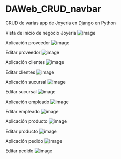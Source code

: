 # DAWeb_CRUD_navbar
CRUD de varias app de Joyeria en Django en Python  

Vista de inicio de negocio Joyeria
![image](https://github.com/user-attachments/assets/f11f3e47-c14c-4a0c-a7a0-49aafbcb999c)


Aplicación proveedor
![image](https://github.com/user-attachments/assets/39f0ff37-17d8-4887-8378-e82909e9a423)

Editar proveedor
![image](https://github.com/user-attachments/assets/31508d4f-27a4-4c6a-957e-ef5fb68f5992)

Aplicación clientes
![image](https://github.com/user-attachments/assets/48808d24-0790-4c01-82ed-9063d488398b)

Editar clientes
![image](https://github.com/user-attachments/assets/fa3dcb87-8ce2-42f8-a532-1c10c07ba669)

Aplicación sucursal
![image](https://github.com/user-attachments/assets/d777faf8-633f-4d34-aa7c-e69ac0de3139)

Editar sucursal
![image](https://github.com/user-attachments/assets/65793793-4a28-483e-a2f1-462e1eecd565)

Aplicación empleado
![image](https://github.com/user-attachments/assets/26fc6670-4daa-443c-97f9-4e3f2dcafb20)

Editar empleado
![image](https://github.com/user-attachments/assets/db9971f1-3c32-4f65-b90a-3a8e1c5025da)

Aplicación producto
![image](https://github.com/user-attachments/assets/6670bbb7-e023-4023-b7e4-e99381d1fff3)

Editar producto
![image](https://github.com/user-attachments/assets/b6e1af68-0481-4244-a9ad-e7fc35a7b94b)

Aplicación pedido
![image](https://github.com/user-attachments/assets/9c509f16-5f34-49b5-bbb5-a8cc66f6d7f1)

Editar pedido
![image](https://github.com/user-attachments/assets/f3881eb6-cd61-4dfb-8e1a-d5c19d817190)


